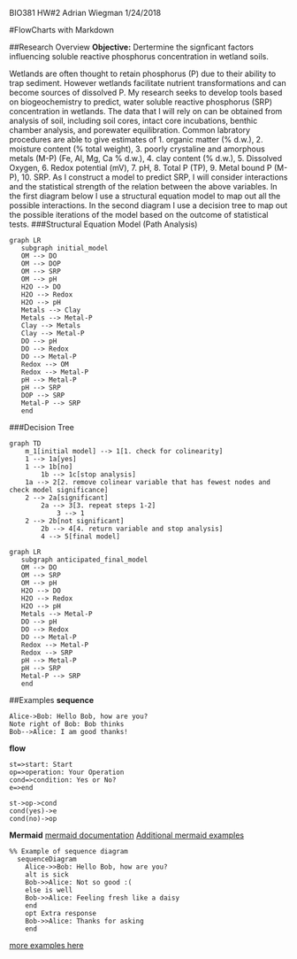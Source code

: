 BIO381
HW#2
Adrian Wiegman
1/24/2018

#FlowCharts with Markdown


##Research Overview
**Objective:** Dertermine the signficant factors influencing soluble reactive phosphorus concentration in wetland soils. 

Wetlands are often thought to retain phosphorus (P) due to their ability to trap sediment. However wetlands facilitate nutrient transformations and can become sources of dissolved P. My research seeks to develop tools based on biogeochemistry to predict, water soluble reactive phosphorus (SRP) concentration in wetlands. The data that I will rely on can be obtained from analysis of soil, including soil cores, intact core incubations, benthic chamber analysis, and porewater equilibration. Common labratory procedures are able to give estimates of 1. organic matter (% d.w.), 2. moisture content (% total weight), 3. poorly crystaline and amorphous metals (M-P) (Fe, Al, Mg, Ca % d.w.), 4. clay content (% d.w.), 5. Dissolved Oxygen, 6. Redox potential (mV), 7. pH, 8. Total P (TP), 9. Metal bound P (M-P), 10. SRP. As I construct a model to predict SRP,  I will consider interactions and the statistical strength of the relation between the above variables. In the first diagram below I use a structural equation model to  map out all the possible interactions. In the second diagram I use a decision tree to map out the possible iterations of the model based on the outcome of statistical tests. 
###Structural Equation Model (Path Analysis)
```mermaid
graph LR
   subgraph initial_model
   OM --> DO 
   OM --> DOP
   OM --> SRP
   OM --> pH
   H2O --> DO 
   H2O --> Redox
   H2O --> pH
   Metals --> Clay
   Metals --> Metal-P
   Clay --> Metals
   Clay --> Metal-P
   DO --> pH
   DO --> Redox
   DO --> Metal-P
   Redox --> OM
   Redox --> Metal-P
   pH --> Metal-P
   pH --> SRP
   DOP --> SRP
   Metal-P --> SRP
   end
```
###Decision Tree
```mermaid
graph TD
	m_1[initial model] --> 1[1. check for colinearity]
	1 --> 1a[yes]
	1 --> 1b[no]
		1b --> 1c[stop analysis]
	1a --> 2[2. remove colinear variable that has fewest nodes and check model significance]
	2 --> 2a[significant]
		2a --> 3[3. repeat steps 1-2]
			3 --> 1
	2 --> 2b[not significant]
		2b --> 4[4. return variable and stop analysis]
		4 --> 5[final model]
```
```mermaid
graph LR
   subgraph anticipated_final_model
   OM --> DO 
   OM --> SRP
   OM --> pH
   H2O --> DO 
   H2O --> Redox
   H2O --> pH
   Metals --> Metal-P
   DO --> pH
   DO --> Redox
   DO --> Metal-P
   Redox --> Metal-P
   Redox --> SRP
   pH --> Metal-P
   pH --> SRP
   Metal-P --> SRP
   end
```


##Examples
**sequence**
```sequence
Alice->Bob: Hello Bob, how are you?
Note right of Bob: Bob thinks
Bob-->Alice: I am good thanks!
```
**flow**
```flow
st=>start: Start
op=>operation: Your Operation
cond=>condition: Yes or No?
e=>end

st->op->cond
cond(yes)->e
cond(no)->op
```
**Mermaid**
[mermaid documentation](https://mermaidjs.github.io/)
[Additional mermaid examples](https://mermaidjs.github.io/flowchart.html)
```mermaid
%% Example of sequence diagram
  sequenceDiagram
    Alice->>Bob: Hello Bob, how are you?
    alt is sick
    Bob->>Alice: Not so good :(
    else is well
    Bob->>Alice: Feeling fresh like a daisy
    end
    opt Extra response
    Bob->>Alice: Thanks for asking
    end
```
[more examples here](http://support.typora.io/Draw-Diagrams-With-Markdown/)